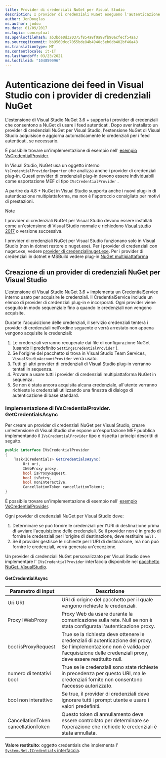 ```yaml
---
title: Provider di credenziali NuGet per Visual Studio
description: I provider di credenziali NuGet eseguono l'autenticazione con i feed implementando l'interfaccia IVsCredentialProvider in un'estensione di Visual Studio.
author: JonDouglas
ms.author: jodou
ms.date: 01/09/2017
ms.topic: conceptual
ms.openlocfilehash: ab3bde0d320375f854a8f0a98fb90acfecf54aa3
ms.sourcegitcommit: bb9560dcc7055bde84b4940c5eb0db402bf46a48
ms.translationtype: MT
ms.contentlocale: it-IT
ms.lasthandoff: 03/23/2021
ms.locfileid: "104859096"
---
```

# <a name="authenticating-feeds-in-visual-studio-with-nuget-credential-providers"></a>Autenticazione dei feed in Visual Studio con i provider di credenziali NuGet

L'estensione di Visual Studio NuGet 3.6 + supporta i provider di credenziali che consentono a NuGet di usare i feed autenticati.
Dopo aver installato un provider di credenziali NuGet per Visual Studio, l'estensione NuGet di Visual Studio acquisisce e aggiorna automaticamente le credenziali per i feed autenticati, se necessario.

È possibile trovare un'implementazione di esempio nell' [esempio VsCredentialProvider](https://github.com/NuGet/Samples/tree/main/VsCredentialProvider).

In Visual Studio, NuGet usa un oggetto interno `VsCredentialProviderImporter` che analizza anche i provider di credenziali plug-in. Questi provider di credenziali plug-in devono essere individuabili come esportazione MEF di tipo `IVsCredentialProvider` .

A partire da 4.8 + NuGet in Visual Studio supporta anche i nuovi plug-in di autenticazione multipiattaforma, ma non è l'approccio consigliato per motivi di prestazioni.

> [!Note]
> I provider di credenziali NuGet per Visual Studio devono essere installati come un'estensione di Visual Studio normale e richiedono [Visual studio 2017](https://aka.ms/vs/15/release/vs_enterprise.exe) o versione successiva.
>
> I provider di credenziali NuGet per Visual Studio funzionano solo in Visual Studio (non in dotnet restore o nuget.exe). Per i provider di credenziali con nuget.exe, vedere [ provider di credenzialinuget.exe](nuget-exe-Credential-providers.md).
> Per i provider di credenziali in dotnet e MSBuild vedere plug-in [NuGet multipiattaforma](nuget-cross-platform-authentication-plugin.md)

## <a name="creating-a-nuget-credential-provider-for-visual-studio"></a>Creazione di un provider di credenziali NuGet per Visual Studio

L'estensione di Visual Studio NuGet 3.6 + implementa un CredentialService interno usato per acquisire le credenziali. Il CredentialService include un elenco di provider di credenziali plug-in e incorporati. Ogni provider viene eseguito in modo sequenziale fino a quando le credenziali non vengono acquisite.

Durante l'acquisizione delle credenziali, il servizio credenziali tenterà i provider di credenziali nell'ordine seguente e verrà arrestato non appena vengono acquisite le credenziali:

1. Le credenziali verranno recuperate dai file di configurazione NuGet (usando il predefinito `SettingsCredentialProvider` ).
1. Se l'origine del pacchetto si trova in Visual Studio Team Services, `VisualStudioAccountProvider` verrà usato.
1. Tutti gli altri provider di credenziali di Visual Studio plug-in verranno tentati in sequenza.
1. Provare a usare tutti i provider di credenziali multipiattaforma NuGet in sequenza.
1. Se non è stata ancora acquisita alcuna credenziale, all'utente verranno richieste le credenziali utilizzando una finestra di dialogo di autenticazione di base standard.

### <a name="implementing-ivscredentialprovidergetcredentialsasync"></a>Implementazione di IVsCredentialProvider. GetCredentialsAsync

Per creare un provider di credenziali NuGet per Visual Studio, creare un'estensione di Visual Studio che espone un'esportazione MEF pubblica implementando il `IVsCredentialProvider` tipo e rispetta i principi descritti di seguito.

```cs
public interface IVsCredentialProvider
{
    Task<ICredentials> GetCredentialsAsync(
        Uri uri,
        IWebProxy proxy,
        bool isProxyRequest,
        bool isRetry,
        bool nonInteractive,
        CancellationToken cancellationToken);
}
```

È possibile trovare un'implementazione di esempio nell' [esempio VsCredentialProvider](https://github.com/NuGet/Samples/tree/main/VsCredentialProvider).

Ogni provider di credenziali NuGet per Visual Studio deve:

1. Determinare se può fornire le credenziali per l'URI di destinazione prima di avviare l'acquisizione delle credenziali. Se il provider non è in grado di fornire le credenziali per l'origine di destinazione, deve restituire `null` .
1. Se il provider gestisce le richieste per l'URI di destinazione, ma non può fornire le credenziali, verrà generata un'eccezione.

Un provider di credenziali NuGet personalizzato per Visual Studio deve implementare l' `IVsCredentialProvider` interfaccia disponibile nel [pacchetto NuGet. VisualStudio](https://www.nuget.org/packages/NuGet.VisualStudio/).

#### <a name="getcredentialasync"></a>GetCredentialAsync

| Parametro di input |Descrizione|
| ----------------|-----------|
| Uri URI | URI di origine del pacchetto per il quale vengono richieste le credenziali.|
| Proxy IWebProxy | Proxy Web da usare durante la comunicazione sulla rete. Null se non è stata configurata l'autenticazione proxy. |
| bool isProxyRequest | True se la richiesta deve ottenere le credenziali di autenticazione del proxy. Se l'implementazione non è valida per l'acquisizione delle credenziali proxy, deve essere restituito null. |
| numero di tentativi bool | True se le credenziali sono state richieste in precedenza per questo URI, ma le credenziali fornite non consentono l'accesso autorizzato. |
| bool non interattivo | Se true, il provider di credenziali deve ignorare tutti i prompt utente e usare i valori predefiniti. |
| CancellationToken cancellationToken | Questo token di annullamento deve essere controllato per determinare se l'operazione che richiede le credenziali è stata annullata. |

**Valore restituito**: oggetto credentials che implementa l' [ `System.Net.ICredentials` interfaccia](/dotnet/api/system.net.icredentials).
